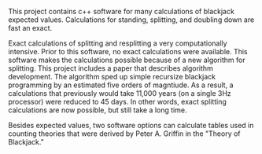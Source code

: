 
<p>This project contains c++ software for many calculations of blackjack expected values. Calculations for standing,
splitting, and doubling down are fast an exact.</p>

<p>Exact calculations of splitting and resplitting a very computationally intensive. Prior to this software, no exact
calculations were available. This software makes the calculations possible because of a new algorithm
for splitting. This project includes a paper that describes algorithm development. The algorithm
sped up simple recursize blackjack programming by an estimated five orders of magntiude. As a result, a calculations
that previously would take 11,000 years (on a single 3Hz processor) were reduced to 45 days. In other words,
exact splitting calculations are now possible, but still take a long time.</p>

<p>Besides expected values, two software options can calculate tables used in counting theories that were
derived by Peter A. Griffin in the "Theory of Blackjack."</p>
